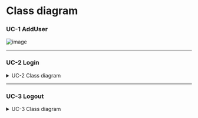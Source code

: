 # Class diagram

### UC-1 AddUser

![image](https://user-images.githubusercontent.com/18115360/118356950-8b408680-b5b2-11eb-9ed8-80f2ea80d85a.png)




---
### UC-2 Login
<details><summary>UC-2 Class diagram</summary>

![image](https://user-images.githubusercontent.com/59490892/118277100-604b2980-b503-11eb-9a34-47dd9962c8a1.png)


</details>


---

### UC-3 Logout
<details><summary>UC-3 Class diagram</summary>

![sequence-Page-8](https://user-images.githubusercontent.com/59490892/118278819-5b877500-b505-11eb-9290-83ecf7306142.png)


</details>

